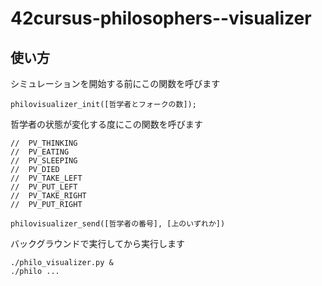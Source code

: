 # 42cursus-philosophers--visualizer

## 使い方

シミュレーションを開始する前にこの関数を呼びます
```
philovisualizer_init([哲学者とフォークの数]);
```

哲学者の状態が変化する度にこの関数を呼びます
```
//	PV_THINKING
//	PV_EATING
//	PV_SLEEPING
//	PV_DIED
//	PV_TAKE_LEFT
//	PV_PUT_LEFT
//	PV_TAKE_RIGHT
//	PV_PUT_RIGHT

philovisualizer_send([哲学者の番号], [上のいずれか])
```

バックグラウンドで実行してから実行します
```
./philo_visualizer.py &
./philo ...
```
